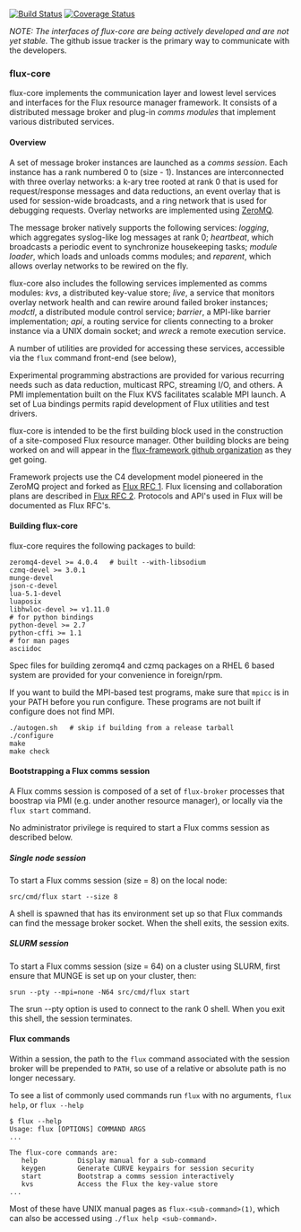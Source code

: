 [![Build Status](https://travis-ci.org/flux-framework/flux-core.svg?branch=master)](https://travis-ci.org/flux-framework/flux-core)
[![Coverage Status](https://coveralls.io/repos/flux-framework/flux-core/badge.svg?branch=master&service=github)](https://coveralls.io/github/flux-framework/flux-core?branch=master)

_NOTE: The interfaces of flux-core are being actively developed
and are not yet stable._ The github issue tracker is the primary
way to communicate with the developers.

### flux-core

flux-core implements the communication layer and lowest level
services and interfaces for the Flux resource manager framework.
It consists of a distributed message broker and plug-in _comms modules_
that implement various distributed services.

#### Overview

A set of message broker instances are launched as a _comms session_.
Each instance has a rank numbered 0 to (size - 1).
Instances are interconnected with three overlay networks:
a k-ary tree rooted at rank 0 that is used for request/response
messages and data reductions, an event overlay that is used for
session-wide broadcasts, and a ring network that is used for debugging
requests.  Overlay networks are implemented using [ZeroMQ](http://zeromq.org).

The message broker natively supports the following services:
_logging_, which aggregates syslog-like log messages at rank 0;
_heartbeat_, which broadcasts a periodic event to synchronize
housekeeping tasks; _module loader_, which loads and unloads
comms modules; and _reparent_, which allows overlay networks to be
rewired on the fly.

flux-core also includes the following services implemented as
comms modules: _kvs_, a distributed key-value store;  _live_,
a service that monitors overlay network health and can rewire around
failed broker instances; _modctl_, a distributed module control service;
_barrier_, a MPI-like barrier implementation; _api_, a routing service
for clients connecting to a broker instance via a UNIX domain socket;
and _wreck_ a remote execution service.

A number of utilities are provided for accessing these services,
accessible via the `flux` command front-end (see below),

Experimental programming abstractions are provided for various recurring
needs such as data reduction, multicast RPC, streaming I/O, and others.
A PMI implementation built on the Flux KVS facilitates scalable MPI launch.
A set of Lua bindings permits rapid development of Flux utilities and test
drivers.

flux-core is intended to be the first building block used in the
construction of a site-composed Flux resource manager.  Other building
blocks are being worked on and will appear in the
[flux-framework github organization](http://github.com/flux-framework)
as they get going.

Framework projects use the C4 development model pioneered in
the ZeroMQ project and forked as
[Flux RFC 1](http://github.com/flux-framework/rfc/blob/master/spec_1.adoc).
Flux licensing and collaboration plans are described in
[Flux RFC 2](http://github.com/flux-framework/rfc/blob/master/spec_2.adoc).
Protocols and API's used in Flux will be documented as Flux RFC's.

#### Building flux-core

flux-core requires the following packages to build:
```
zeromq4-devel >= 4.0.4   # built --with-libsodium
czmq-devel >= 3.0.1
munge-devel
json-c-devel
lua-5.1-devel
luaposix
libhwloc-devel >= v1.11.0
# for python bindings
python-devel >= 2.7
python-cffi >= 1.1
# for man pages
asciidoc     
```
Spec files for building zeromq4 and czmq packages on a RHEL 6 based
system are provided for your convenience in foreign/rpm.

If you want to build the MPI-based test programs, make sure that
`mpicc` is in your PATH before you run configure.  These programs are
not built if configure does not find MPI.

```
./autogen.sh   # skip if building from a release tarball
./configure
make
make check
```
#### Bootstrapping a Flux comms session

A Flux comms session is composed of a set of `flux-broker` processes
that boostrap via PMI (e.g. under another resource manager), or locally
via the `flux start` command.

No administrator privilege is required to start a Flux comms
session as described below.

##### Single node session

To start a Flux comms session (size = 8) on the local node:
```
src/cmd/flux start --size 8
```
A shell is spawned that has its environment set up so that Flux
commands can find the message broker socket.  When the shell exits,
the session exits.

##### SLURM session

To start a Flux comms session (size = 64) on a cluster using SLURM,
first ensure that MUNGE is set up on your cluster, then:
```
srun --pty --mpi=none -N64 src/cmd/flux start
```
The srun --pty option is used to connect to the rank 0 shell.
When you exit this shell, the session terminates.

#### Flux commands

Within a session, the path to the `flux` command associated with the
session broker will be prepended to `PATH`, so use of a relative or
absolute path is no longer necessary.

To see a list of commonly used commands run `flux` with no arguments,
`flux help`, or `flux --help`
```
$ flux --help
Usage: flux [OPTIONS] COMMAND ARGS
...

The flux-core commands are:
   help          Display manual for a sub-command
   keygen        Generate CURVE keypairs for session security
   start         Bootstrap a comms session interactively
   kvs           Access the Flux the key-value store
...
```

Most of these have UNIX manual pages as `flux-<sub-command>(1)`,
which can also be accessed using `./flux help <sub-command>`.
